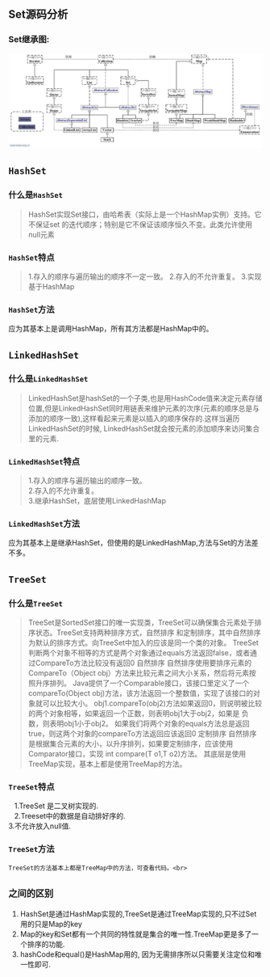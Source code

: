 ## Set源码分析
### Set继承图:
![](https://github.com/SinceNovember/Collections/blob/master/extendsimages/tup.jpg)
## `HashSet`
### 什么是`HashSet`
>HashSet实现Set接口，由哈希表（实际上是一个HashMap实例）支持。它不保证set 的迭代顺序；特别是它不保证该顺序恒久不变。此类允许使用null元素
### `HashSet`特点
>  1.存入的顺序与遍历输出的顺序不一定一致。
  2.存入的不允许重复。
  3.实现基于HashMap
### `HashSet`方法
  应为其基本上是调用HashMap，所有其方法都是HashMap中的。
## `LinkedHashSet`
### 什么是`LinkedHashSet`
>LinkedHashSet是hashSet的一个子类,也是用HashCode值来决定元素存储位置,但是LinkedHashSet同时用链表来维护元素的次序(元素的顺序总是与添加的顺序一致),这样看起来元素是以插入的顺序保存的.这样当遍历LinkedHashSet的时候,
LinkedHashSet就会按元素的添加顺序来访问集合里的元素.
### `LinkedHashSet`特点
  >1.存入的顺序与遍历输出的顺序一致。<br>
  >2.存入的不允许重复。<br>
  >3.继承HashSet，底层使用LinkedHashMap<br>
### `LinkedHashSet`方法
  应为其基本上是继承HashSet，但使用的是LinkedHashMap,方法与Set的方法差不多。
## `TreeSet`
### 什么是`TreeSet`
>TreeSet是SortedSet接口的唯一实现类，TreeSet可以确保集合元素处于排序状态。TreeSet支持两种排序方式，自然排序 和定制排序，其中自然排序为默认的排序方式。向TreeSet中加入的应该是同一个类的对象。
TreeSet判断两个对象不相等的方式是两个对象通过equals方法返回false，或者通过CompareTo方法比较没有返回0
自然排序
自然排序使用要排序元素的CompareTo（Object obj）方法来比较元素之间大小关系，然后将元素按照升序排列。
Java提供了一个Comparable接口，该接口里定义了一个compareTo(Object obj)方法，该方法返回一个整数值，实现了该接口的对象就可以比较大小。
obj1.compareTo(obj2)方法如果返回0，则说明被比较的两个对象相等，如果返回一个正数，则表明obj1大于obj2，如果是 负数，则表明obj1小于obj2。
如果我们将两个对象的equals方法总是返回true，则这两个对象的compareTo方法返回应该返回0
定制排序
自然排序是根据集合元素的大小，以升序排列，如果要定制排序，应该使用Comparator接口，实现 int compare(T o1,T o2)方法。
其底层是使用TreeMap实现，基本上都是使用TreeMap的方法。
### `TreeSet`特点
    1.TreeSet 是二叉树实现的.<br>
    2.Treeset中的数据是自动排好序的.<br>
    3.不允许放入null值.<br>
### `TreeSet`方法
    TreeSet的方法基本上都是TreeMap中的方法，可查看代码。<br>
## `之间的区别`
>
 1. HashSet是通过HashMap实现的,TreeSet是通过TreeMap实现的,只不过Set用的只是Map的key<br>
 2. Map的key和Set都有一个共同的特性就是集合的唯一性.TreeMap更是多了一个排序的功能.<br>
 3. hashCode和equal()是HashMap用的, 因为无需排序所以只需要关注定位和唯一性即可.<br>
